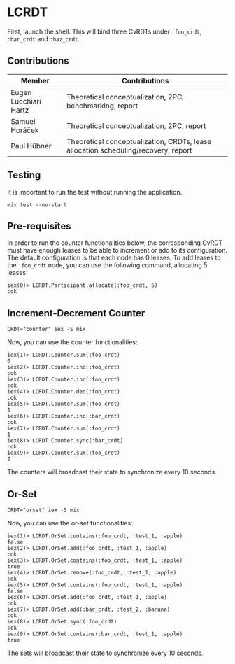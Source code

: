 # LCRDT

First, launch the shell. This will bind three CvRDTs under `:foo_crdt`, `:bar_crdt` and `:baz_crdt`.

## Contributions

| Member | Contributions |
| - | - |
| Eugen Lucchiari Hartz | Theoretical conceptualization, 2PC, benchmarking, report |
| Samuel Horáček | Theoretical conceptualization, 2PC, report |
| Paul Hübner | Theoretical conceptualization, CRDTs, lease allocation scheduling/recovery, report |

## Testing

It is important to run the test without running the application.
```
mix test --no-start
```

## Pre-requisites
In order to run the counter functionalities below, the corresponding CvRDT must have enough leases to be able to increment or add to its configuration. The default configuration is that each node has 0 leases. To add leases to the `:foo_crdt` node, you can use the following command,
allocating 5 leases:
```
iex(0)> LCRDT.Participant.allocate(:foo_crdt, 5)
:ok
```

## Increment-Decrement Counter
```
CRDT="counter" iex -S mix
```

Now, you can use the counter functionalities:
```
iex(1)> LCRDT.Counter.sum(:foo_crdt)
0
iex(2)> LCRDT.Counter.inc(:foo_crdt)
:ok
iex(3)> LCRDT.Counter.inc(:foo_crdt)
:ok
iex(4)> LCRDT.Counter.dec(:foo_crdt)
:ok
iex(5)> LCRDT.Counter.sum(:foo_crdt)
1
iex(6)> LCRDT.Counter.inc(:bar_crdt)
:ok
iex(7)> LCRDT.Counter.sum(:foo_crdt)
1
iex(8)> LCRDT.Counter.sync(:bar_crdt)
:ok
iex(9)> LCRDT.Counter.sum(:foo_crdt)
2
```

The counters will broadcast their state to synchronize every 10 seconds.

## Or-Set
```
CRDT="orset" iex -S mix
```

Now, you can use the or-set functionalities:
```
iex(1)> LCRDT.OrSet.contains(:foo_crdt, :test_1, :apple)
false
iex(2)> LCRDT.OrSet.add(:foo_crdt, :test_1, :apple)
:ok
iex(3)> LCRDT.OrSet.contains(:foo_crdt, :test_1, :apple)
true
iex(4)> LCRDT.OrSet.remove(:foo_crdt, :test_1, :apple)  
:ok
iex(5)> LCRDT.OrSet.contains(:foo_crdt, :test_1, :apple)
false
iex(6)> LCRDT.OrSet.add(:foo_crdt, :test_1, :apple)
:ok
iex(7)> LCRDT.OrSet.add(:bar_crdt, :test_2, :banana)
:ok
iex(8)> LCRDT.OrSet.sync(:foo_crdt)
:ok
iex(9)> LCRDT.OrSet.contains(:bar_crdt, :test_1, :apple)
true
```

The sets will broadcast their state to synchronize every 10 seconds.
